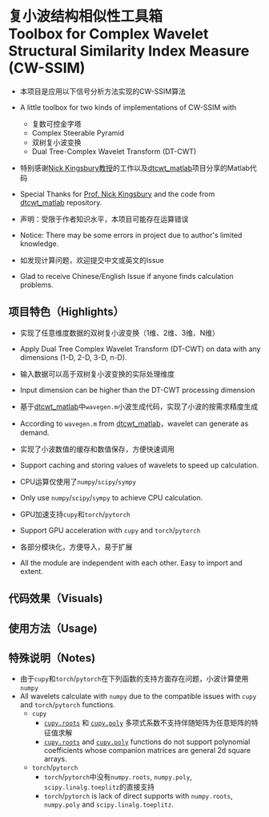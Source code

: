 # 复小波结构相似性工具箱<br>Toolbox for Complex Wavelet<br>Structural Similarity Index Measure (CW-SSIM)

* 本项目是应用以下信号分析方法实现的CW-SSIM算法
* A little toolbox for two kinds of implementations of CW-SSIM with
    * 复数可控金字塔
    * Complex Steerable Pyramid
    * 双树复小波变换
    * Dual Tree-Complex Wavelet Transform (DT-CWT)


* 特别感谢[Nick Kingsbury教授](http://www-sigproc.eng.cam.ac.uk/Main/NGK)的工作以及[dtcwt_matlab](https://github.com/timseries/dtcwt_matlab)项目分享的Matlab代码
* Special Thanks for [Prof. Nick Kingsbury](http://www-sigproc.eng.cam.ac.uk/Main/NGK) and the code from [dtcwt_matlab](https://github.com/timseries/dtcwt_matlab) repository.


* 声明：受限于作者知识水平，本项目可能存在运算错误
* Notice: There may be some errors in project due to author's limited knowledge.


* 如发现计算问题，欢迎提交中文或英文的Issue
* Glad to receive Chinese/English Issue if anyone finds calculation problems.

## 项目特色（Highlights）

* 实现了任意维度数据的双树复小波变换（1维、2维、3维、N维）
* Apply Dual Tree Complex Wavelet Transform (DT-CWT) on data with any dimensions (1-D, 2-D, 3-D, n-D).


* 输入数据可以高于双树复小波变换的实际处理维度
* Input dimension can be higher than the DT-CWT processing dimension


* 基于[dtcwt_matlab](https://github.com/timseries/dtcwt_matlab)中`wavegen.m`小波生成代码，实现了小波的按需求精度生成
* According to `wavegen.m` from [dtcwt_matlab](https://github.com/timseries/dtcwt_matlab)，wavelet can generate as demand.


* 实现了小波数值的缓存和数值保存，方便快速调用
* Support caching and storing values of wavelets to speed up calculation.


* CPU运算仅使用了`numpy`/`scipy`/`sympy`
* Only use `numpy`/`scipy`/`sympy` to achieve CPU calculation.


* GPU加速支持`cupy`和`torch`/`pytorch`
* Support GPU acceleration with `cupy` and `torch`/`pytorch`


* 各部分模块化，方便导入，易于扩展
* All the module are independent with each other. Easy to import and extent.

## 代码效果（Visuals)

## 使用方法（Usage)

## 特殊说明（Notes)

* 由于`cupy`和`torch`/`pytorch`在下列函数的支持方面存在问题，小波计算使用`numpy`
* All wavelets calculate with `numpy` due to the compatible issues with `cupy` and `torch`/`pytorch` functions.
    * `cupy`
        * [`cupy.roots`](https://docs.cupy.dev/en/stable/reference/generated/cupy.roots.html) 和 [`cupy.poly`](https://docs.cupy.dev/en/stable/reference/generated/cupy.poly.html) 多项式系数不支持伴随矩阵为任意矩阵的特征值求解
        * [`cupy.roots`](https://docs.cupy.dev/en/stable/reference/generated/cupy.roots.html) and [`cupy.poly`](https://docs.cupy.dev/en/stable/reference/generated/cupy.poly.html) functions do not support polynomial coefficients whose companion matrices are general 2d square arrays.
    * `torch`/`pytorch`
        * `torch`/`pytorch`中没有`numpy.roots`, `numpy.poly`, `scipy.linalg.toeplitz`的直接支持
        * `torch`/`pytorch` is lack of direct supports with `numpy.roots`, `numpy.poly` and `scipy.linalg.toeplitz`.